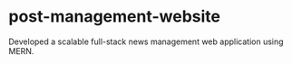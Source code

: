 # post-management-website
Developed a scalable full-stack news management web application using MERN.
